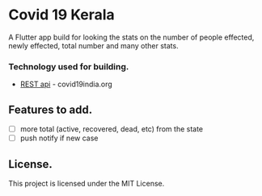 # Covid 19 Kerala

A Flutter app build for looking the stats on the number of people effected, newly effected, total number and many other stats.

### Technology used for building.

- [REST api](https://api.covid19india.org/) - covid19india.org

## Features to add.

- [ ] more total (active, recovered, dead, etc) from the state 
- [ ] push notify if new case

## License.

This project is licensed under the MIT License.
